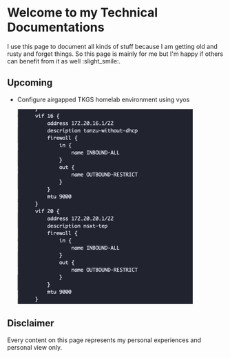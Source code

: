 # Welcome to my Technical Documentations

I use this page to document all kinds of stuff because I am getting old and rusty and forget things.
So this page is mainly for me but I'm happy if others can benefit from it as well :slight_smile:.

## Upcoming

* Configure airgapped TKGS homelab environment using vyos

    ![alt text](image.png)

## Disclaimer

Every content on this page represents my personal experiences and personal view only.
